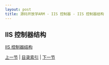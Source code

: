 ```yaml
---
layout: post
title: 源码开放学ARM - IIS 控制器 - IIS 控制器结构
---
```


## IIS 控制器结构
	                                                             
[IIS 控制器结构](http://image24.360doc.com/DownloadImg/2011/02/2523/9490302_1.jpg)     
                                                                     


[上一节](chp14-3.html)  |  [目录索引](../index.html)  |  [下一节](chp14-5.html)
